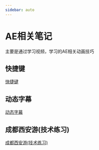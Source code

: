 ```yaml
---
sidebar: auto
---
```


# AE相关笔记
主要是通过学习视频，学习的AE相关动画技巧

## 快捷键
[快捷键](/editSkills/AENotes/快捷键.html "AE快捷键")

## 动态字幕
[动态字幕](/editSkills/AENotes/动态字幕.html "动态字幕")

## 成都西安游(技术练习)
[成都西安游(技术练习)](/editSkills/AENotes/成都西安游.html "成都西安游(技术练习)")

